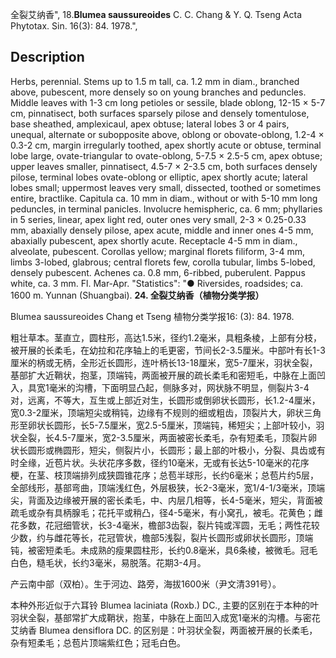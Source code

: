 全裂艾纳香",
18.**Blumea saussureoides** C. C. Chang & Y. Q. Tseng Acta Phytotax. Sin. 16(3): 84. 1978.",

## Description
Herbs, perennial. Stems up to 1.5 m tall, ca. 1.2 mm in diam., branched above, pubescent, more densely so on young branches and peduncles. Middle leaves with 1-3 cm long petioles or sessile, blade oblong, 12-15 × 5-7 cm, pinnatisect, both surfaces sparsely pilose and densely tomentulose, base sheathed, amplexicaul, apex obtuse; lateral lobes 3 or 4 pairs, unequal, alternate or subopposite above, oblong or obovate-oblong, 1.2-4 × 0.3-2 cm, margin irregularly toothed, apex shortly acute or obtuse, terminal lobe large, ovate-triangular to ovate-oblong, 5-7.5 × 2.5-5 cm, apex obtuse; upper leaves smaller, pinnatisect, 4.5-7 × 2-3.5 cm, both surfaces densely pilose, terminal lobes ovate-oblong or elliptic, apex shortly acute; lateral lobes small; uppermost leaves very small, dissected, toothed or sometimes entire, bractlike. Capitula ca. 10 mm in diam., without or with 5-10 mm long peduncles, in terminal panicles. Involucre hemispheric, ca. 6 mm; phyllaries in 5 series, linear, apex light red, outer ones very small, 2-3 × 0.25-0.33 mm, abaxially densely pilose, apex acute, middle and inner ones 4-5 mm, abaxially pubescent, apex shortly acute. Receptacle 4-5 mm in diam., alveolate, pubescent. Corollas yellow; marginal florets filiform, 3-4 mm, limbs 3-lobed, glabrous; central florets few, corolla tubular, limbs 5-lobed, densely pubescent. Achenes ca. 0.8 mm, 6-ribbed, puberulent. Pappus white, ca. 3 mm. Fl. Mar-Apr.
  "Statistics": "● Riversides, roadsides; ca. 1600 m. Yunnan (Shuangbai).
**24. 全裂艾纳香（植物分类学报）**

Blumea saussureoides Chang et Tseng 植物分类学报16: (3): 84. 1978.

粗壮草本。茎直立，圆柱形，高达1.5米，径约1.2毫米，具粗条棱，上部有分枝，被开展的长柔毛，在幼拉和花序轴上的毛更密，节间长2-3.5厘米。中部叶有长1-3厘米的柄或无柄，全形近长圆形，连叶柄长13-18厘米，宽5-7厘米，羽状全裂，基部扩大近鞘状，抱茎，顶端钝，两面被开展的疏长柔毛和密短毛，中脉在上面凹入，具宽1毫米的沟槽，下面明显凸起，侧脉多对，网状脉不明显，侧裂片3-4对，远离，不等大，互生或上部近对生，长圆形或倒卵状长圆形，长1.2-4厘米，宽0.3-2厘米，顶端短尖或稍钝，边缘有不规则的细或粗齿，顶裂片大，卵状三角形至卵状长圆形，长5-7.5厘米，宽2.5-5厘米，顶端钝，稀短尖；上部叶较小，羽状全裂，长4.5-7厘米，宽2-3.5厘米，两面被密长柔毛，杂有短柔毛，顶裂片卵状长圆形或椭圆形，短尖，侧裂片小，长圆形；最上部的叶极小，分裂、具齿或有时全缘，近苞片状。头状花序多数，径约10毫米，无或有长达5-10毫米的花序梗，在茎、枝顶端排列成狭圆锥花序；总苞半球形，长约6毫米；总苞片约5层，全部线形，基部弯曲，顶端浅红色，外层极狭，长2-3毫米，宽1/4-1/3毫米，顶端尖，背面及边缘被开展的密长柔毛，中、内层几相等，长4-5毫米，短尖，背面被疏毛或杂有具柄腺毛；花托平或稍凸，径4-5毫米，有小窝孔，被毛。花黄色；雌花多数，花冠细管状，长3-4毫米，檐部3齿裂，裂片钝或浑圆，无毛；两性花较少数，约与雌花等长，花冠管状，檐部5浅裂，裂片长圆形或卵状长圆形，顶端钝，被密短柔毛。未成熟的瘦果圆柱形，长约0.8毫米，具6条棱，被微毛。冠毛白色，糙毛状，长约3毫米，易脱落。花期3-4月。

产云南中部（双柏）。生于河边、路旁，海拔1600米（尹文清391号）。

本种外形近似于六耳铃 Blumea laciniata (Roxb.) DC., 主要的区别在于本种的叶羽状全裂，基部常扩大成鞘状，抱茎，中脉在上面凹入成宽1毫米的沟槽。与密花艾纳香 Blumea densiflora DC. 的区别是：叶羽状全裂，两面被开展的长柔毛，杂有短柔毛；总苞片顶端紫红色；冠毛白色。
